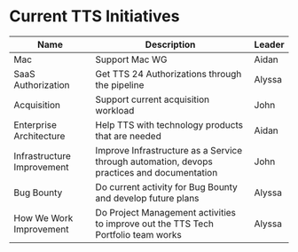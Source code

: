 # Current TTS Initiatives 
| Name  |  Description  | Leader |
|---|---|---|
| Mac   | Support Mac WG  | Aidan |
| SaaS Authorization  | Get TTS 24 Authorizations through the pipeline  | Alyssa |
| Acquisition  | Support current acquisition workload  | John |
| Enterprise Architecture  | Help TTS with technology products that are needed | Aidan |
| Infrastructure Improvement  | Improve Infrastructure as a Service through automation, devops practices and documentation  | John |
| Bug Bounty  | Do current activity for Bug Bounty and develop future plans  | Alyssa |
| How We Work Improvement  | Do Project Management activities to improve out the TTS Tech Portfolio team works  | Alyssa |
